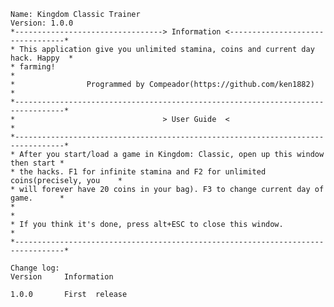 	Name: Kingdom Classic Trainer
	Version: 1.0.0
	*---------------------------------> Information <---------------------------------*
	* This application give you unlimited stamina, coins and current day hack. Happy  *
	* farming!                                                                        *
	*                Programmed by Compeador(https://github.com/ken1882)              *
	*---------------------------------------------------------------------------------*
	*                                 > User Guide  <                                 *
	*---------------------------------------------------------------------------------*
	* After you start/load a game in Kingdom: Classic, open up this window then start *
	* the hacks. F1 for infinite stamina and F2 for unlimited coins(precisely, you    *
	* will forever have 20 coins in your bag). F3 to change current day of game.      *
	*                                                                                 *
	* If you think it's done, press alt+ESC to close this window.                     *
	*---------------------------------------------------------------------------------*
	
	Change log:
	Version		Information

	1.0.0		First  release